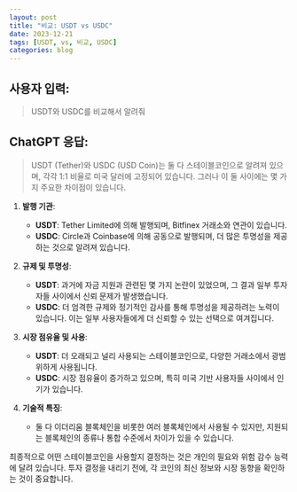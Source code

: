 ```yaml
---
layout: post
title: "비교: USDT vs USDC"
date: 2023-12-21
tags: [USDT, vs, 비교, USDC]
categories: blog
---
```


## 사용자 입력:
> USDT와 USDC를 비교해서 알려줘

## ChatGPT 응답:
> USDT (Tether)와 USDC (USD Coin)는 둘 다 스테이블코인으로 알려져 있으며, 각각 1:1 비율로 미국 달러에 고정되어 있습니다. 그러나 이 둘 사이에는 몇 가지 주요한 차이점이 있습니다.

1. **발행 기관**:
   - **USDT**: Tether Limited에 의해 발행되며, Bitfinex 거래소와 연관이 있습니다.
   - **USDC**: Circle과 Coinbase에 의해 공동으로 발행되며, 더 많은 투명성을 제공하는 것으로 알려져 있습니다.

2. **규제 및 투명성**:
   - **USDT**: 과거에 자금 지원과 관련된 몇 가지 논란이 있었으며, 그 결과 일부 투자자들 사이에서 신뢰 문제가 발생했습니다.
   - **USDC**: 더 엄격한 규제와 정기적인 감사를 통해 투명성을 제공하려는 노력이 있습니다. 이는 일부 사용자들에게 더 신뢰할 수 있는 선택으로 여겨집니다.

3. **시장 점유율 및 사용**:
   - **USDT**: 더 오래되고 널리 사용되는 스테이블코인으로, 다양한 거래소에서 광범위하게 사용됩니다.
   - **USDC**: 시장 점유율이 증가하고 있으며, 특히 미국 기반 사용자들 사이에서 인기가 있습니다.

4. **기술적 특징**:
   - 둘 다 이더리움 블록체인을 비롯한 여러 블록체인에서 사용될 수 있지만, 지원되는 블록체인의 종류나 통합 수준에서 차이가 있을 수 있습니다.

최종적으로 어떤 스테이블코인을 사용할지 결정하는 것은 개인의 필요와 위험 감수 능력에 달려 있습니다. 투자 결정을 내리기 전에, 각 코인의 최신 정보와 시장 동향을 확인하는 것이 중요합니다.

